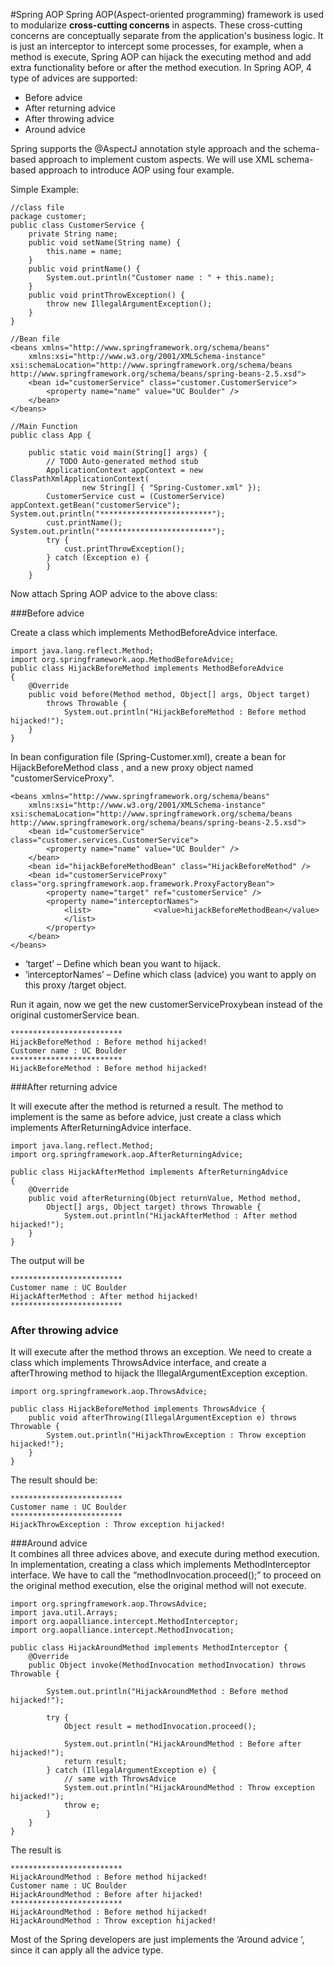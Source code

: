 #Spring AOP
Spring AOP(Aspect-oriented programming) framework is used to modularize **cross-cutting concerns** in aspects. These cross-cutting concerns are conceptually separate from the application's business logic. It is just an interceptor to intercept some processes, for example, when a method is execute, Spring AOP can hijack the executing method and add extra functionality before or after the method execution.
In Spring AOP, 4 type of advices are supported:

 - Before advice  
 - After returning advice
 - After throwing advice
 - Around advice   


Spring supports the @AspectJ annotation style approach and the schema-based approach to implement custom aspects.  We will use XML schema-based approach to introduce AOP using four example.

Simple Example:
```
//class file
package customer;
public class CustomerService {
	private String name;
	public void setName(String name) {
		this.name = name;
	}
	public void printName() {
		System.out.println("Customer name : " + this.name);
	}
	public void printThrowException() {
		throw new IllegalArgumentException();
	}
}

//Bean file
<beans xmlns="http://www.springframework.org/schema/beans"
	xmlns:xsi="http://www.w3.org/2001/XMLSchema-instance"	xsi:schemaLocation="http://www.springframework.org/schema/beans
http://www.springframework.org/schema/beans/spring-beans-2.5.xsd">
	<bean id="customerService" class="customer.CustomerService">
		<property name="name" value="UC Boulder" />
	</bean>
</beans>

//Main Function
public class App {

	public static void main(String[] args) {
		// TODO Auto-generated method stub
		ApplicationContext appContext = new ClassPathXmlApplicationContext(
				new String[] { "Spring-Customer.xml" });
		CustomerService cust = (CustomerService) appContext.getBean("customerService");		System.out.println("*************************");
		cust.printName();		System.out.println("*************************");
		try {
			cust.printThrowException();
		} catch (Exception e) {
		}
	}
```
Now attach Spring AOP advice to the above class:

###Before advice



Create a class which implements MethodBeforeAdvice interface.   

```
import java.lang.reflect.Method;
import org.springframework.aop.MethodBeforeAdvice;
public class HijackBeforeMethod implements MethodBeforeAdvice
{
	@Override
	public void before(Method method, Object[] args, Object target)
		throws Throwable {
	        System.out.println("HijackBeforeMethod : Before method hijacked!");
	}
}
```
In bean configuration file (Spring-Customer.xml), create a bean for HijackBeforeMethod class , and a new proxy object named "customerServiceProxy".  
```
<beans xmlns="http://www.springframework.org/schema/beans"
	xmlns:xsi="http://www.w3.org/2001/XMLSchema-instance"	xsi:schemaLocation="http://www.springframework.org/schema/beans        http://www.springframework.org/schema/beans/spring-beans-2.5.xsd">
	<bean id="customerService" class="customer.services.CustomerService">
		<property name="name" value="UC Boulder" />		
	</bean>
	<bean id="hijackBeforeMethodBean" class="HijackBeforeMethod" />
	<bean id="customerServiceProxy"                  class="org.springframework.aop.framework.ProxyFactoryBean">
		<property name="target" ref="customerService" />
		<property name="interceptorNames">
			<list>				<value>hijackBeforeMethodBean</value>
			</list>
		</property>
	</bean>
</beans>
```

 - ‘target’ – Define which bean you want to hijack.
 - ‘interceptorNames’ – Define which class (advice) you want to apply on this proxy /target object.   

Run it again, now we get the new customerServiceProxybean instead of the original customerService bean.
```
*************************
HijackBeforeMethod : Before method hijacked!
Customer name : UC Boulder
*************************
HijackBeforeMethod : Before method hijacked!
```
###After returning advice

It will execute after the method is returned a result. The method to implement is the same as before advice, just create a class which implements AfterReturningAdvice interface.
```
import java.lang.reflect.Method;
import org.springframework.aop.AfterReturningAdvice;

public class HijackAfterMethod implements AfterReturningAdvice
{
	@Override
	public void afterReturning(Object returnValue, Method method,
		Object[] args, Object target) throws Throwable {
	        System.out.println("HijackAfterMethod : After method hijacked!");
	}
}
```
The output will be
```
*************************
Customer name : UC Boulder
HijackAfterMethod : After method hijacked!
*************************
```
### After throwing advice
It will execute after the method throws an exception. We need to create a class which implements ThrowsAdvice interface, and create a afterThrowing method to hijack the IllegalArgumentException exception.
```
import org.springframework.aop.ThrowsAdvice;

public class HijackBeforeMethod implements ThrowsAdvice {
	public void afterThrowing(IllegalArgumentException e) throws Throwable {
		System.out.println("HijackThrowException : Throw exception hijacked!");
	}
}
```
The result should be:
```
*************************
Customer name : UC Boulder
*************************
HijackThrowException : Throw exception hijacked!
```
###Around advice  
It combines all three advices above, and execute during method execution. In implementation, creating a class which implements MethodInterceptor interface. We have to call the “methodInvocation.proceed();” to proceed on the original method execution, else the original method will not execute.
```
import org.springframework.aop.ThrowsAdvice;
import java.util.Arrays;
import org.aopalliance.intercept.MethodInterceptor;
import org.aopalliance.intercept.MethodInvocation;

public class HijackAroundMethod implements MethodInterceptor {
	@Override
	public Object invoke(MethodInvocation methodInvocation) throws Throwable {

		System.out.println("HijackAroundMethod : Before method hijacked!");

		try {
			Object result = methodInvocation.proceed();

			System.out.println("HijackAroundMethod : Before after hijacked!");
			return result;
		} catch (IllegalArgumentException e) {
			// same with ThrowsAdvice
			System.out.println("HijackAroundMethod : Throw exception hijacked!");
			throw e;
		}
	}
}
```
The result is
```
*************************
HijackAroundMethod : Before method hijacked!
Customer name : UC Boulder
HijackAroundMethod : Before after hijacked!
*************************
HijackAroundMethod : Before method hijacked!
HijackAroundMethod : Throw exception hijacked!
```
Most of the Spring developers are just implements the ‘Around advice ‘, since it can apply all the advice type.
